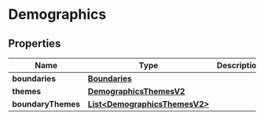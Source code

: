 
# Demographics

## Properties
Name | Type | Description | Notes
------------ | ------------- | ------------- | -------------
**boundaries** | [**Boundaries**](Boundaries.md) |  | 
**themes** | [**DemographicsThemesV2**](DemographicsThemesV2.md) |  | 
**boundaryThemes** | [**List&lt;DemographicsThemesV2&gt;**](DemographicsThemesV2.md) |  |  [optional]



